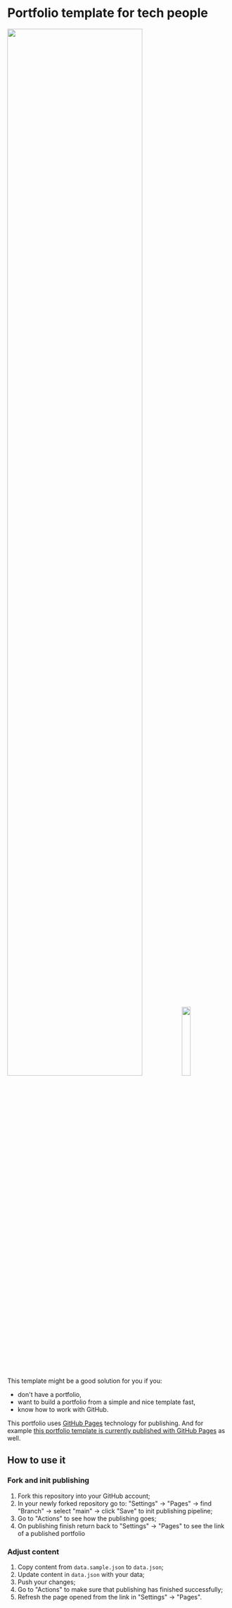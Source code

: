 # Portfolio template for tech people

<img src="https://www.dropbox.com/scl/fi/m1ga5lh4neszvjojosesq/main_desktop.png?rlkey=pyktykpbbkcq5v875zt45jvbe&raw=1" width="78%"> <img src="https://www.dropbox.com/scl/fi/u40q8bn7grsd6a3ysw61i/main_mobile.png?rlkey=sn5wxhsa84bc0wrck1fx9ek6g&raw=1" width="20%">

This template might be a good solution for you if you:
* don't have a portfolio, 
* want to build a portfolio from a simple and nice template fast,
* know how to work with GitHub.

This portfolio uses [GitHub Pages](https://pages.github.com) technology for publishing. And for example [this portfolio template is currently published with GitHub Pages](https://alexeyhimself.github.io/portfolio_template) as well.

## How to use it
### Fork and init publishing
1. Fork this repository into your GitHub account;
1. In your newly forked repository go to: "Settings" -> "Pages" -> find "Branch" -> select "main" -> click "Save" to init publishing pipeline;
1. Go to "Actions" to see how the publishing goes;
1. On publishing finish return back to "Settings" -> "Pages" to see the link of a published portfolio

### Adjust content
1. Copy content from `data.sample.json` to `data.json`;
1. Update content in `data.json` with your data;
1. Push your changes;
1. Go to "Actions" to make sure that publishing has finished successfully;
1. Refresh the page opened from the link in "Settings" -> "Pages".
